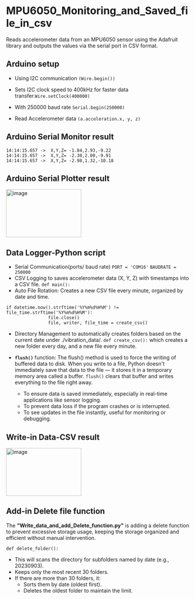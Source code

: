 # MPU6050_Monitoring_and_Saved_file_in_csv
Reads accelerometer data from an MPU6050 sensor using the Adafruit library and outputs the values via the serial port in CSV format.

## Arduino setup
- Using I2C communication `(Wire.begin())` 

- Sets I2C clock speed to 400kHz for faster data transfer.```Wire.setClock(400000)```

- With 250000 baud rate ```Serial.begin(250000)```

- Read Accelerometer data ```(a.acceleration.x, y, z)```
## Arduino Serial Monitor result 
```
14:14:15.657 ->  X,Y,Z= -1.84,2.93,-9.22
14:14:15.657 ->  X,Y,Z= -2.30,2.00,-9.91
14:14:15.657 ->  X,Y,Z= -2.98,1.32,-10.18
```

## Arduino Serial Plotter result 
<img width="205" height="131" alt="image" src="https://github.com/user-attachments/assets/b2a859b1-54ce-4120-91a0-f198989cb6c0" />

## Data Logger-Python script

- Serial Communication(ports/ baud rate)
```PORT = 'COM16'```  `BAUDRATE = 250000`
- CSV Logging to saves accelerometer data (X, Y, Z) with timestamps into a CSV file.
  `def main():`
- Auto File Rotation: Creates a new CSV file every minute, organized by date and time.
```
if datetime.now().strftime('%Y%m%d%H%M') != file_time.strftime('%Y%m%d%H%M'):
                file.close()
                file, writer, file_time = create_csv()
```
- Directory Management to automatically creates folders based on the current date under ./vibration_data/.
`def create_csv():` which creates a new folder every day, and a new file every minute.

-  **`flush()`** function:
The flush() method is used to force the writing of buffered data to disk. When you write to a file, Python doesn't immediately save that data to the file — it stores it in a temporary memory area called a buffer. `flush()` clears that buffer and writes everything to the file right away.
   - To ensure data is saved immediately, especially in real-time applications like sensor logging.
   - To prevent data loss if the program crashes or is interrupted.
   - To see updates in the file instantly, useful for monitoring or debugging.

## Write-in Data-CSV result

<img width="205" height="131" alt="image" src="https://github.com/user-attachments/assets/994eee22-ddae-4233-b02a-636fcb518e42" />

## Add-in Delete file function
The **"Write_data_and_add_Delete_function.py"** is adding a delete function to prevent excessive storage usage, keeping the storage organized and efficient without manual intervention.

`def delete_folder():`

- This will scans the directory for subfolders named by date (e.g., 20230903).
- Keeps only the most recent 30 folders.
- If there are more than 30 folders, it:
   - Sorts them by date (oldest first).
   - Deletes the oldest folder to maintain the limit.
     

